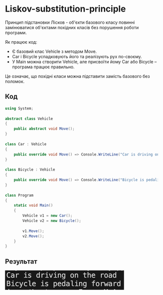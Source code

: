 # Liskov-substitution-principle

Принцип підстановки Лісков - об'єкти базового класу повинні замінюватися об'єктами похідних класів без порушення роботи програми.

Як працює код:
- Є базовий клас Vehicle з методом Move.
- Car і Bicycle успадковують його та реалізують рух по-своєму.
- У Main можна створити Vehicle, але присвоїти йому Car або Bicycle – програма працює правильно.

Це означає, що похідні класи можна підставити замість базового без поломок.
## Код
```csharp
using System;

abstract class Vehicle
{
    public abstract void Move();
}

class Car : Vehicle
{
    public override void Move() => Console.WriteLine("Car is driving on the road");
}

class Bicycle : Vehicle
{
    public override void Move() => Console.WriteLine("Bicycle is pedaling forward");
}

class Program
{
    static void Main()
    {
        Vehicle v1 = new Car();
        Vehicle v2 = new Bicycle();

        v1.Move();
        v2.Move();
    }
}
```
## Результат
![Результат виконання](scr3.png)

